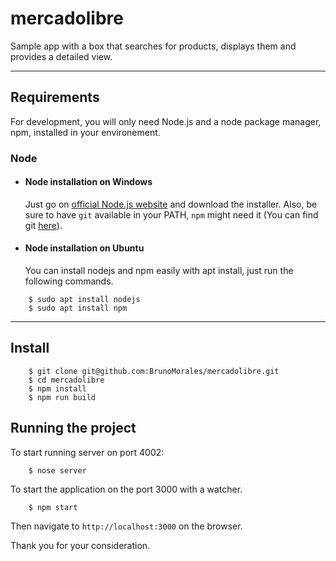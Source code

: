 # mercadolibre

Sample app with a box that searches for products, displays them and provides a detailed view.

---


## Requirements

For development, you will only need Node.js and a node package manager, npm, installed in your environement.

### Node

- #### Node installation on Windows

  Just go on [official Node.js website](https://nodejs.org/) and download the installer.
Also, be sure to have `git` available in your PATH, `npm` might need it (You can find git [here](https://git-scm.com/)).

- #### Node installation on Ubuntu

  You can install nodejs and npm easily with apt install, just run the following commands.

``` 
    $ sudo apt install nodejs
    $ sudo apt install npm
```

---

## Install

```
    $ git clone git@github.com:BrunoMorales/mercadolibre.git
    $ cd mercadolibre
    $ npm install
    $ npm run build
```


## Running the project
  To start running server on port 4002:

```
    $ nose server
```

 To start the application on the port 3000 with a watcher.

```
    $ npm start
```

Then navigate to `http://localhost:3000` on the browser.







Thank you for your consideration.
